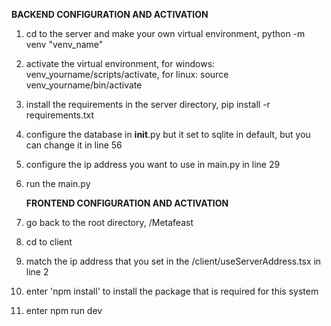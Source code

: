 
**BACKEND CONFIGURATION AND ACTIVATION**

1. cd to the server and make your own virtual environment, python -m venv "venv_name"
2. activate the virtual environment, for windows: venv_yourname/scripts/activate, for linux: source venv_yourname/bin/activate
3. install the requirements in the server directory, pip install -r requirements.txt
4. configure the database in **init**.py but it set to sqlite in default, but you can change it in line 56
5. configure the ip address you want to use in main.py in line 29
6. run the main.py

   **FRONTEND CONFIGURATION AND ACTIVATION**

7. go back to the root directory, /Metafeast
8. cd to client
9. match the ip address that you set in the /client/useServerAddress.tsx in line 2
10. enter 'npm install' to install the package that is required for this system
11. enter npm run dev
